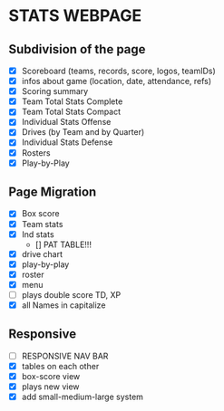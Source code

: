 # STATS WEBPAGE

## Subdivision of the page

- [x] Scoreboard (teams, records, score, logos, teamIDs)
- [x] infos about game (location, date, attendance, refs)
- [x] Scoring summary
- [x] Team Total Stats Complete
- [x] Team Total Stats Compact
- [x] Individual Stats Offense
- [x] Drives (by Team and by Quarter)
- [x] Individual Stats Defense
- [x] Rosters
- [x] Play-by-Play

## Page Migration
- [x] Box score
- [x] Team stats
- [x] Ind stats
  - [] PAT TABLE!!!
- [x] drive chart
- [x] play-by-play
- [x] roster
- [x] menu
- [ ] plays double score TD, XP
- [x] all Names in capitalize

## Responsive
- [ ] RESPONSIVE NAV BAR
- [x] tables on each other
- [x] box-score view
- [x] plays new view
- [x] add small-medium-large system